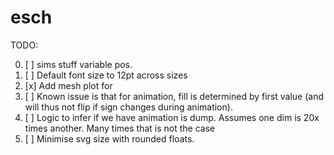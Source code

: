 # esch

TODO:

0. [ ] sims stuff variable pos.
1. [ ] Default font size to 12pt across sizes
2. [x] Add mesh plot for
3. [ ] Known issue is that for animation, fill is determined by first value
       (and will thus not flip if sign changes during animation).
4. [ ] Logic to infer if we have animation is dump.
       Assumes one dim is 20x times another. Many times that is not the case
5. [ ] Minimise svg size with rounded floats.
